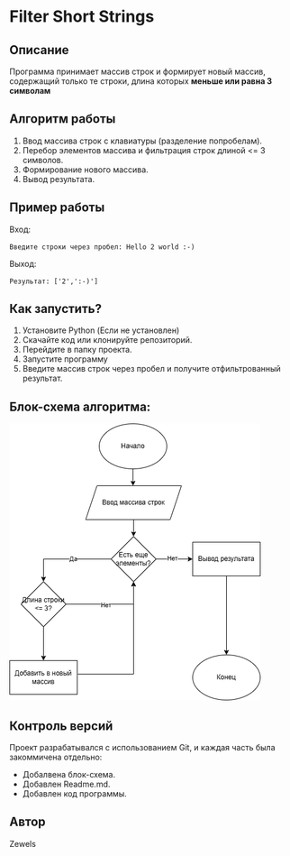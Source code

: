 # Filter Short Strings
## Описание

Программа принимает массив строк и формирует новый массив, содержащий только те строки, длина которых **меньше или равна 3 символам**

## Алгоритм работы 

1. Ввод массива строк с клавиатуры (разделение попробелам).
2. Перебор элементов массива и фильтрация строк длиной <= 3 символов.
3. Формирование нового массива. 
4. Вывод результата.

## Пример работы
Вход:
```
Введите строки через пробел: Hello 2 world :-)
```

Выход:
```
Результат: ['2',':-)']
```

## Как запустить?

1. Установите Python (Если не установлен)
2. Скачайте код или клонируйте репозиторий.
3. Перейдите в папку проекта.
4. Запустите программу
5. Введите массив строк через пробел и получите отфильтрованный результат.

## Блок-схема алгоритма:
![Блок-cхема](IKRArray.drawio.png)

## Контроль версий

Проект разрабатывался с использованием Git, и каждая часть была закоммичена отдельно:
- Добалвена блок-схема.
- Добавлен Readme.md.
- Добавлен код программы.

## Автор

Zewels
